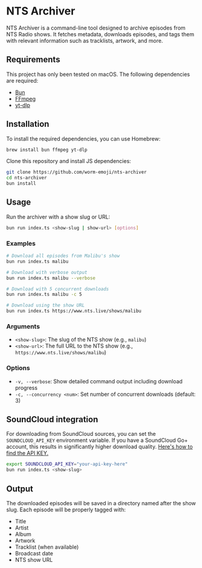 # NTS Archiver

NTS Archiver is a command-line tool designed to archive episodes from NTS Radio shows. It fetches metadata, downloads episodes, and tags them with relevant information such as tracklists, artwork, and more.

## Requirements

This project has only been tested on macOS. The following dependencies are required:

- [Bun](https://bun.sh/)
- [FFmpeg](https://ffmpeg.org/)
- [yt-dlp](https://github.com/yt-dlp/yt-dlp)

## Installation

To install the required dependencies, you can use Homebrew:

```bash
brew install bun ffmpeg yt-dlp
```

Clone this repository and install JS dependencies:

```bash
git clone https://github.com/worm-emoji/nts-archiver
cd nts-archiver
bun install
```

## Usage

Run the archiver with a show slug or URL:

```bash
bun run index.ts <show-slug | show-url> [options]
```

### Examples

```bash
# Download all episodes from Malibu's show
bun run index.ts malibu

# Download with verbose output
bun run index.ts malibu --verbose

# Download with 5 concurrent downloads
bun run index.ts malibu -c 5

# Download using the show URL
bun run index.ts https://www.nts.live/shows/malibu
```

### Arguments

- `<show-slug>`: The slug of the NTS show (e.g., `malibu`)
- `<show-url>`: The full URL to the NTS show (e.g., `https://www.nts.live/shows/malibu`)

### Options

- `-v, --verbose`: Show detailed command output including download progress
- `-c, --concurrency <num>`: Set number of concurrent downloads (default: 3)

## SoundCloud integration

For downloading from SoundCloud sources, you can set the `SOUNDCLOUD_API_KEY` environment variable. If you have a SoundCloud Go+ account, this results in significantly higher download quality. [Here's how to find the API KEY.](https://www.reddit.com/r/youtubedl/wiki/howdoidownloadhighqualityaudiofromsoundcloud/)

```bash
export SOUNDCLOUD_API_KEY="your-api-key-here"
bun run index.ts <show-slug>
```

## Output

The downloaded episodes will be saved in a directory named after the show slug. Each episode will be properly tagged with:

- Title
- Artist
- Album
- Artwork
- Tracklist (when available)
- Broadcast date
- NTS show URL
